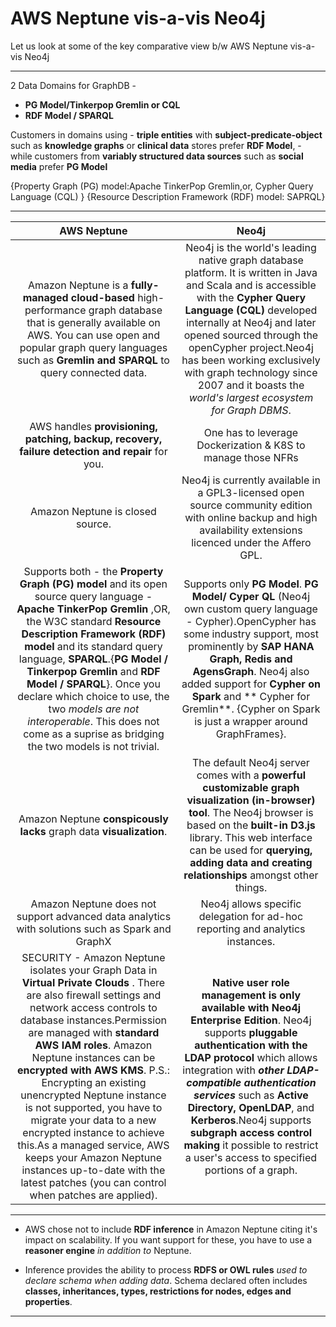 # AWS Neptune vis-a-vis Neo4j

Let us look at some of the key comparative view b/w AWS Neptune vis-a-vis Neo4j

***
2 Data Domains for GraphDB -
- **PG Model/Tinkerpop Gremlin or CQL**
- **RDF Model / SPARQL**

Customers in domains using 
	- **triple entities** with **subject-predicate-object** such as **knowledge graphs** or **clinical data** stores prefer **RDF Model**,
	- while customers from **variably structured data sources** such as **social media** prefer **PG Model**
	
{Property Graph (PG) model:Apache TinkerPop Gremlin,or, Cypher Query Language (CQL) }
{Resource Description Framework (RDF) model: SAPRQL}
***


|**AWS Neptune** | **Neo4j** | 
| :--: | :--: |
|Amazon Neptune is a **fully-managed cloud-based** high-performance graph database that is generally available on AWS. You can use open and popular graph query languages such as **Gremlin and SPARQL** to query connected data.|Neo4j is the world's leading native graph database platform. It is written in Java and Scala and is accessible with the **Cypher Query Language (CQL)** developed internally at Neo4j and later opened sourced through the openCypher project.Neo4j has been working exclusively with graph technology since 2007 and it boasts the *world's largest ecosystem for Graph DBMS*.|
|AWS handles **provisioning, patching, backup, recovery, failure detection and repair** for you.|One has to leverage Dockerization & K8S to manage those NFRs |
|Amazon Neptune is closed source.|Neo4j is currently available in a GPL3-licensed open source community edition with online backup and high availability extensions licenced under the Affero GPL.|
|Supports both -  the **Property Graph (PG) model** and its open source query language - **Apache TinkerPop Gremlin** ,OR, the W3C standard **Resource Description Framework (RDF) model** and its standard query language, **SPARQL**.{**PG Model / Tinkerpop Gremlin** and  **RDF Model / SPARQL**}. Once you declare which choice to use, the two *models are not interoperable*. This does not come as a suprise as bridging the two models is not trivial. |Supports only **PG Model**. **PG Model/ Cyper QL** (Neo4j own custom query language - Cypher).OpenCypher has some industry support, most prominently by **SAP HANA Graph, Redis and AgensGraph**. Neo4j also added support for **Cypher on Spark** and ** Cypher for Gremlin**. {Cypher on Spark is just a wrapper around GraphFrames}. |
|Amazon Neptune **conspicously lacks** graph data **visualization**.|The default Neo4j server comes with a **powerful customizable graph visualization (in-browser) tool**. The Neo4j browser is based on the **built-in D3.js** library. This web interface can be used for **querying, adding data and creating relationships** amongst other things.|
|Amazon Neptune does not support advanced data analytics with solutions such as Spark and GraphX|Neo4j allows specific delegation for ad-hoc reporting and analytics instances. |
|SECURITY - Amazon Neptune isolates your Graph Data in **Virtual Private Clouds** . There are also firewall settings and network access controls to database instances.Permission are managed with **standard AWS IAM roles**. Amazon Neptune instances can be **encrypted with AWS KMS**. P.S.: Encrypting an existing unencrypted Neptune instance is not supported, you have to migrate your data to a new encrypted instance to achieve this.As a managed service, AWS keeps your Amazon Neptune instances up-to-date with the latest patches (you can control when patches are applied).|**Native user role management is only available with Neo4j Enterprise Edition**. Neo4j supports **pluggable authentication with the LDAP protocol** which allows integration with ***other LDAP-compatible authentication services*** such as **Active Directory, OpenLDAP**, and  **Kerberos**.Neo4j supports **subgraph access control making** it possible to restrict a user's access to specified portions of a graph.|

***
- AWS chose not to include **RDF inference** in Amazon Neptune citing it's impact on scalability. If you want support for these, you have to use a **reasoner engine** *in addition to* Neptune.

- Inference provides the ability to process **RDFS or OWL rules** *used to declare schema when adding data*. Schema declared often includes **classes, inheritances, types, restrictions for nodes, edges and properties**.
***
